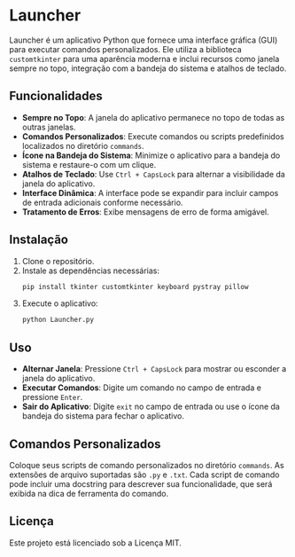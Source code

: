 # Launcher

Launcher é um aplicativo Python que fornece uma interface gráfica (GUI) para executar comandos personalizados. Ele utiliza a biblioteca `customtkinter` para uma aparência moderna e inclui recursos como janela sempre no topo, integração com a bandeja do sistema e atalhos de teclado.

## Funcionalidades

- **Sempre no Topo**: A janela do aplicativo permanece no topo de todas as outras janelas.
- **Comandos Personalizados**: Execute comandos ou scripts predefinidos localizados no diretório `commands`.
- **Ícone na Bandeja do Sistema**: Minimize o aplicativo para a bandeja do sistema e restaure-o com um clique.
- **Atalhos de Teclado**: Use `Ctrl + CapsLock` para alternar a visibilidade da janela do aplicativo.
- **Interface Dinâmica**: A interface pode se expandir para incluir campos de entrada adicionais conforme necessário.
- **Tratamento de Erros**: Exibe mensagens de erro de forma amigável.

## Instalação

1. Clone o repositório.
2. Instale as dependências necessárias:
    ```sh
    pip install tkinter customtkinter keyboard pystray pillow
    ```
3. Execute o aplicativo:
    ```sh
    python Launcher.py
    ```

## Uso

- **Alternar Janela**: Pressione `Ctrl + CapsLock` para mostrar ou esconder a janela do aplicativo.
- **Executar Comandos**: Digite um comando no campo de entrada e pressione `Enter`.
- **Sair do Aplicativo**: Digite `exit` no campo de entrada ou use o ícone da bandeja do sistema para fechar o aplicativo.

## Comandos Personalizados

Coloque seus scripts de comando personalizados no diretório `commands`. As extensões de arquivo suportadas são `.py` e `.txt`. Cada script de comando pode incluir uma docstring para descrever sua funcionalidade, que será exibida na dica de ferramenta do comando.

## Licença

Este projeto está licenciado sob a Licença MIT.